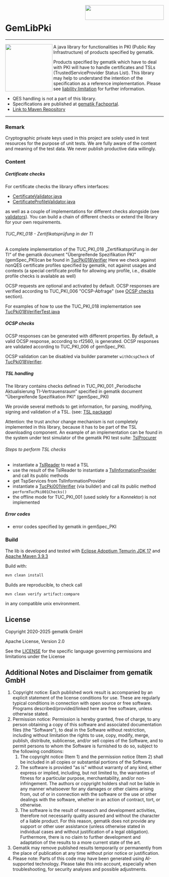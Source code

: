 <img align="right" width="250" height="47" src="doc/images/Gematik_Logo_Flag_With_Background.png"/> <br/>

# GemLibPki

--- 
<img align="left" height="150" src="doc/images/logo.svg" />

A java library for functionalities in PKI (Public Key Infrastructure) of products specified by
gematik.

Products specified by gematik which have to deal with PKI will have to handle certificates and
TSLs (TrustedServiceProvider Status List). This library may help to understand the intention of the
specification as a reference implementation.
Please
see [liability limitation](https://fachportal.gematik.de/default-titlegrundsaetzliche-nutzungsbedingungen)
for further information.

* QES handling is not a part of this library.
* Specifications are published at [gematik Fachportal](https://fachportal.gematik.de/).
* [Link to Maven Repository](https://mvnrepository.com/artifact/de.gematik.pki/gemLibPki)

---

### Remark

Cryptographic private keys used in this project are solely used in test resources for the purpose of
unit tests.
We are fully aware of the content and meaning of the test data. We never publish productive data
willingly.

### Content

##### Certificate checks

For certificate checks the library offers interfaces:

- [CertificateValidator.java](src%2Fmain%2Fjava%2Fde%2Fgematik%2Fpki%2Fgemlibpki%2Fvalidators%2FCertificateValidator.java)
- [CertificateProfileValidator.java](src%2Fmain%2Fjava%2Fde%2Fgematik%2Fpki%2Fgemlibpki%2Fvalidators%2FCertificateProfileValidator.java)

as well as a couple of implementations for different checks alongside
(see [validators](src%2Fmain%2Fjava%2Fde%2Fgematik%2Fpki%2Fgemlibpki%2Fvalidators)). You can build a
chain of different checks or extend the library for your own requirements.

###### TUC_PKI_018 - Zertifikatsprüfung in der TI

A complete implementation of the TUC_PKI_018 „Zertifikatsprüfung in der TI“ of the gematik
document "Übergreifende Spezifikation PKI" (gemSpec_PKI)can be found
in [TucPki018Verifier](src/main/java/de/gematik/pki/gemlibpki/certificate/TucPki018Verifier.java)
Here we check against nonQES certificate profiles specified by gematik, not against usages and
contexts (a special certificate profile for allowing any profile, i.e., disable profile checks is
available as well)

OCSP requests are optional and activated by default. OCSP responses are verified according to
TUC_PKI_006 "OCSP-Abfrage"
(see [OCSP checks](./README.md#ocsp-checks) section).

For examples of how to use the TUC_PKI_018 implementation
see [TucPki018VerifierTest.java](src%2Ftest%2Fjava%2Fde%2Fgematik%2Fpki%2Fgemlibpki%2Fcertificate%2FTucPki018VerifierTest.java)

##### OCSP checks

OCSP responses can be generated with different properties. By default, a valid OCSP response,
according to rf2560, is generated. OCSP responses are validated according to TUC_PKI_006 of
gemSpec_PKI.

OCSP validation can be disabled via builder parameter `withOcspCheck` of
[TucPki018Verifier](src/main/java/de/gematik/pki/gemlibpki/certificate/TucPki018Verifier.java).

##### TSL handling

The library contains checks defined in TUC_PKI_001 „Periodische Aktualisierung TI-Vertrauensraum“
specified in gematik document "Übergreifende Spezifikation PKI" (gemSpec_PKI)

We provide several methods to get information, for parsing, modifying, signing and validation of a
TSL. (see: [TSL package](src/main/java/de/gematik/pki/gemlibpki/tsl))

Attention: the trust anchor change mechanism is not completely implemented in this library,
because it has to be part of the TSL downloading component. An example of an implementation
can be found in the system under test simulator of the gematik PKI test
suite: [TslProcurer](https://github.com/gematik/app-PkiTestsuite/blob/1.1.3/pkits-sut-server-sim/src/main/java/de/gematik/pki/pkits/sut/server/sim/tsl/TslProcurer.java)

###### Steps to perform TSL checks

- instantiate a [TslReader](src/main/java/de/gematik/pki/gemlibpki/tsl/TslReader.java) to read a TSL
- use the result of the TslReader to instantiate
  a [TslInformationProvider](src/main/java/de/gematik/pki/gemlibpki/tsl/TslInformationProvider.java)
  and call its public methods
- get TspServices from TslInformationProvider
- instantiate
  a [TucPki001Verifier](src/main/java/de/gematik/pki/gemlibpki/tsl/TucPki001Verifier.java) (via
  builder) and call its public method `performTucPki001Checks()`
- the offline mode for TUC_PKI_001 (used solely for a Konnektor) is not implemented

##### Error codes

- error codes specified by gematik in gemSpec_PKI

### Build

The lib is developed and tested
with [Eclipse Adoptium Temurin JDK 17](https://github.com/adoptium/temurin17-binaries) and [Apache
Maven 3.9.3](https://maven.apache.org/index.html)

Build with:

```bash
mvn clean install
```

Builds are reproducible, to check call

```bash
mvn clean verify artifact:compare
```

in any compatible unix environment.

## License

Copyright 2020-2025 gematik GmbH

Apache License, Version 2.0

See the [LICENSE](./LICENSE) for the specific language governing permissions and limitations under the License

## Additional Notes and Disclaimer from gematik GmbH

1. Copyright notice: Each published work result is accompanied by an explicit statement of the license conditions for use. These are regularly typical conditions in connection with open source or free software. Programs described/provided/linked here are free software, unless otherwise stated.
2. Permission notice: Permission is hereby granted, free of charge, to any person obtaining a copy of this software and associated documentation files (the "Software"), to deal in the Software without restriction, including without limitation the rights to use, copy, modify, merge, publish, distribute, sublicense, and/or sell copies of the Software, and to permit persons to whom the Software is furnished to do so, subject to the following conditions:
   1. The copyright notice (Item 1) and the permission notice (Item 2) shall be included in all copies or substantial portions of the Software.
   2. The software is provided "as is" without warranty of any kind, either express or implied, including, but not limited to, the warranties of fitness for a particular purpose, merchantability, and/or non-infringement. The authors or copyright holders shall not be liable in any manner whatsoever for any damages or other claims arising from, out of or in connection with the software or the use or other dealings with the software, whether in an action of contract, tort, or otherwise.
   3. The software is the result of research and development activities, therefore not necessarily quality assured and without the character of a liable product. For this reason, gematik does not provide any support or other user assistance (unless otherwise stated in individual cases and without justification of a legal obligation). Furthermore, there is no claim to further development and adaptation of the results to a more current state of the art.
3. Gematik may remove published results temporarily or permanently from the place of publication at any time without prior notice or justification.
4. Please note: Parts of this code may have been generated using AI-supported technology. Please take this into account, especially when troubleshooting, for security analyses and possible adjustments.

